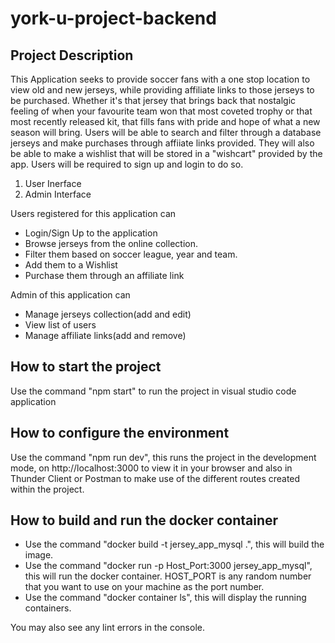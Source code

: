 # york-u-project-backend
## Project Description

This Application seeks to provide soccer fans with a one stop location to view old and new jerseys, while providing affiliate links to those jerseys to be purchased. Whether it's that jersey that brings back that nostalgic feeling of when your favourite team won that most coveted trophy or that most recently released kit, that fills fans with pride and hope of what a new season will bring. Users will be able to search and filter through a database jerseys and make purchases through affiiate links provided. They will also be able to make a wishlist that will be stored in a "wishcart" provided by the app. Users will be required to sign up and login to do so.

1.	User Inerface
2.	Admin Interface

Users registered for this application can
*	Login/Sign Up to the application
*	Browse jerseys from the online collection.
*	Filter them based on soccer league, year and team.
*	Add them to a Wishlist
*	Purchase them through an affiliate link

Admin of this application can
*	Manage jerseys collection(add and edit)
*	View list of users
*	Manage affiliate links(add and remove) 

## How to start the project
Use the command "npm start" to run the project in visual studio code application

## How to configure the environment
Use the command "npm run dev", this runs the project in the development mode,
on http://localhost:3000 to view it in your browser and also in Thunder Client or Postman to make use of the different routes created within the project.


## How to build and run the docker container
* Use the command "docker build -t jersey_app_mysql .", this will build the image.
* Use the command "docker run -p Host_Port:3000 jersey_app_mysql", this will run the docker container. HOST_PORT is any random number that you want to use on your machine as the port number.
* Use the command "docker container ls", this will display the running containers.
  



You may also see any lint errors in the console.
